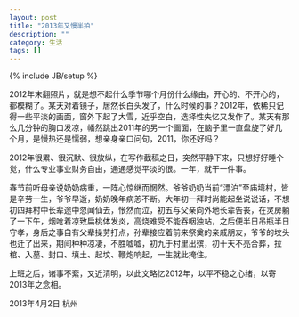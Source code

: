 ```yaml
---
layout: post
title: "2013年又慢半拍"
description: ""
category: 生活
tags: []
---
```

{% include JB/setup %}

2012年末翻照片，就是想不起什么季节哪个月份什么缘由，开心的、不开心的，都模糊了。某天对着镜子，居然长白头发了，什么时候的事？2012年，依稀只记得一些平淡的画面，窗外下起了大雪，近乎空白，选择性失忆又发作了。某天有那么几分钟的胸口发凉，幡然跳出2011年的另一个画面，在脑子里一直盘旋了好几个月，是慢热还是懦弱，想亲身亲口问句，2011，你还好吗？

2012年很累、很沉默、很放纵，在写作截稿之日，突然平静下来，只想好好睡个觉，什么专业事业财务自由，通通感觉平淡的很。一年，就干一件事。

春节前听母亲说奶奶病重，一阵心惊继而惘然。爷爷奶奶当前“漂泊”至庙塆村，皆是辛劳一生，爷爷早逝，奶奶晚年病恙不断。大年初一拜时尚能起坐说说话，不想初四拜村中长辈途中忽闻仙去，怅然而泣，初五与父亲向外地长辈告丧，在灵房躺了一下午，烟呛着凉致扁桃体发炎，高烧难受不能吞咽独站，之后便半日吊瓶半日守孝，身后之事自有父辈操劳打点，孙辈接应着前来祭奠的亲戚朋友，爷爷的坟头也迁了出来，期间种种凉凄，不胜嘘嘘，初九于村里出殡，初十天不亮合葬，拉棺、入墓、封口、填土、起坟、鞭炮响起，一生就此掩住。

上班之后，诸事不紊，又近清明，以此文略忆2012年，以平不稳之心绪，以寄2013年之念相。

2013年4月2日 杭州